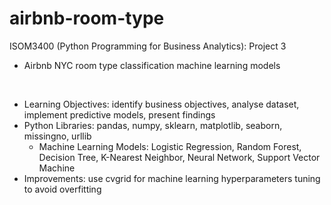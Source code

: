 # airbnb-room-type

ISOM3400 (Python Programming for Business Analytics): Project 3
- Airbnb NYC room type classification machine learning models

<br>

- Learning Objectives: identify business objectives, analyse dataset, implement predictive models, present findings
- Python Libraries: pandas, numpy, sklearn, matplotlib, seaborn, missingno, urllib
    - Machine Learning Models: Logistic Regression, Random Forest, Decision Tree, K-Nearest Neighbor, Neural Network, Support Vector Machine
- Improvements: use cvgrid for machine learning hyperparameters tuning to avoid overfitting
 
